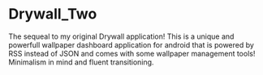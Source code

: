 # Drywall_Two
The sequeal to my original Drywall application! This is a unique and powerfull wallpaper dashboard application for android that is powered by RSS instead of JSON and comes with some wallpaper management tools! Minimalism in mind and fluent transitioning.
